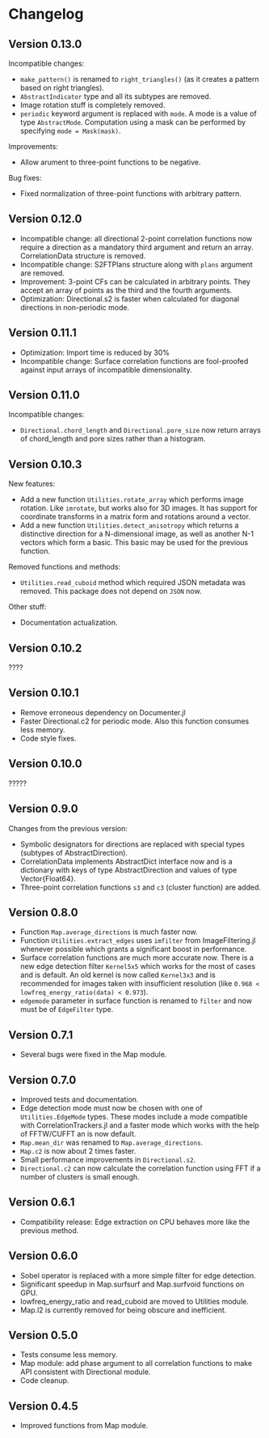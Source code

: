 # Changelog

## Version 0.13.0

Incompatible changes:

* `make_pattern()` is renamed to `right_triangles()` (as it creates a
  pattern based on right triangles).
* `AbstractIndicator` type and all its subtypes are removed.
* Image rotation stuff is completely removed.
* `periodic` keyword argument is replaced with `mode`. A mode is a
  value of type `AbstractMode`. Computation using a mask can be
  performed by specifying `mode = Mask(mask)`.

Improvements:

* Allow arument to three-point functions to be negative.

Bug fixes:

* Fixed normalization of three-point functions with arbitrary pattern.

## Version 0.12.0

* Incompatible change: all directional 2-point correlation functions
  now require a direction as a mandatory third argument and return
  an array. CorrelationData structure is removed.
* Incompatible change: S2FTPlans structure along with `plans` argument
  are removed.
* Improvement: 3-point CFs can be calculated in arbitrary points.
  They accept an array of points as the third and the fourth arguments.
* Optimization: Directional.s2 is faster when calculated for diagonal
  directions in non-periodic mode.

## Version 0.11.1

* Optimization: Import time is reduced by 30%
* Incompatible change: Surface correlation functions are fool-proofed
  against input arrays of incompatible dimensionality.

## Version 0.11.0

Incompatible changes:

* `Directional.chord_length` and `Directional.pore_size` now return
  arrays of chord_length and pore sizes rather than a histogram.

## Version 0.10.3

New features:

* Add a new function `Utilities.rotate_array` which performs image
  rotation. Like `imrotate`, but works also for 3D images. It has
  support for coordinate transforms in a matrix form and rotations
  around a vector.
* Add a new function `Utilities.detect_anisotropy` which returns
  a distinctive direction for a N-dimensional image, as well as
  another N-1 vectors which form a basic. This basic may be used
  for the previous function.

Removed functions and methods:

* `Utilities.read_cuboid` method which required JSON metadata was
removed. This package does not depend on `JSON` now.

Other stuff:

* Documentation actualization.

## Version 0.10.2

????

## Version 0.10.1

* Remove erroneous dependency on Documenter.jl
* Faster Directional.c2 for periodic mode. Also this function consumes
  less memory.
* Code style fixes.

## Version 0.10.0

?????

## Version 0.9.0

Changes from the previous version:

* Symbolic designators for directions are replaced with special
  types (subtypes of AbstractDirection).
* CorrelationData implements AbstractDict interface now and is
  a dictionary with keys of type AbstractDirection and values of
  type Vector{Float64}.
* Three-point correlation functions `s3` and `c3` (cluster function)
  are added.

## Version 0.8.0

* Function `Map.average_directions` is much faster now.
* Function `Utilities.extract_edges` uses `imfilter` from
  ImageFiltering.jl whenever possible which grants a significant
  boost in performance.
* Surface correlation functions are much more accurate now. There is
  a new edge detection filter `Kernel5x5` which works for the most of
  cases and is default. An old kernel is now called `Kernel3x3`
  and is recommended for images taken with insufficient resolution
  (like `0.968 < lowfreq_energy_ratio(data) < 0.973`).
* `edgemode` parameter in surface function is renamed to `filter`
  and now must be of `EdgeFilter` type.

## Version 0.7.1

* Several bugs were fixed in the Map module.

## Version 0.7.0

* Improved tests and documentation.
* Edge detection mode must now be chosen with one of `Utilities.EdgeMode`
  types. These modes include a mode compatible with CorrelationTrackers.jl
  and a faster mode which works with the help of FFTW/CUFFT an is now
  default.
* `Map.mean_dir` was renamed to `Map.average_directions`.
* `Map.c2` is now about 2 times faster.
* Small performance improvements in `Directional.s2`.
* `Directional.c2` can now calculate the correlation function using
  FFT if a number of clusters is small enough.

## Version 0.6.1

* Compatibility release: Edge extraction on CPU behaves more like
  the previous method.

## Version 0.6.0

* Sobel operator is replaced with a more simple filter for edge
  detection.
* Significant speedup in Map.surfsurf and Map.surfvoid functions
  on GPU.
* lowfreq_energy_ratio and read_cuboid are moved to Utilities
  module.
* Map.l2 is currently removed for being obscure and inefficient.

## Version 0.5.0

* Tests consume less memory.
* Map module: add phase argument to all correlation functions to make
  API consistent with Directional module.
* Code cleanup.

## Version 0.4.5

* Improved functions from Map module.
